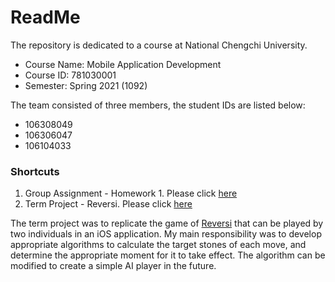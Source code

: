 # ReadMe
The repository is dedicated to a course at National Chengchi University.
* Course Name: Mobile Application Development
* Course ID: 781030001
* Semester: Spring 2021 (1092)

The team consisted of three members, the student IDs are listed below:
* 106308049
* 106306047
* 106104033

### Shortcuts
1. Group Assignment - Homework 1. Please click [here](https://github.com/xczian/nccu_mobileapp/tree/master/hw1_calculator)
2. Term Project - Reversi. Please click [here](https://github.com/xczian/nccu_mobileapp/tree/master/term_project/)

The term project was to replicate the game of [Reversi](https://en.wikipedia.org/wiki/Reversi) that can be played by two individuals in an iOS application. My main responsibility was to develop appropriate algorithms to calculate the target stones of each move, and determine the appropriate moment for it to take effect. The algorithm can be modified to create a simple AI player in the future.
